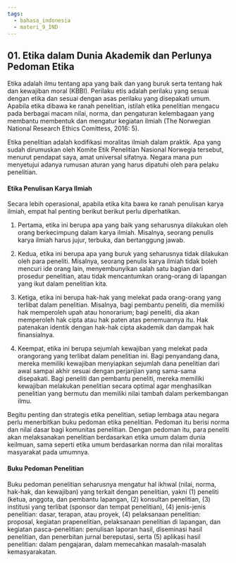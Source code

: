 ```yaml
---
tags:
  - bahasa_indonesia
  - materi_9_IND
---
```

## 01. Etika dalam Dunia Akademik dan Perlunya Pedoman Etika

Etika adalah ilmu tentang apa yang baik dan yang buruk serta tentang hak dan kewajiban moral (KBBI). Perilaku etis adalah perilaku yang sesuai dengan etika dan sesuai dengan asas perilaku yang disepakati umum. Apabila etika dibawa ke ranah penelitian, istilah etika penelitian mengacu pada berbagai macam nilai, norma, dan pengaturan kelembagaan yang membantu membentuk dan mengatur kegiatan ilmiah (The Norwegian National Research Ethics Comittess, 2016: 5).

Etika penelitian adalah kodifikasi moralitas ilmiah dalam praktik. Apa yang sudah dirumuskan oleh Komite Etik Penelitian Nasional Norwegia tersebut, menurut pendapat saya, amat universal sifatnya. Negara mana pun menyetujui adanya rumusan aturan yang harus dipatuhi oleh para pelaku penelitian.

#### Etika Penulisan Karya Ilmiah

Secara lebih operasional, apabila etika kita bawa ke ranah penulisan karya ilmiah, empat hal penting berikut berikut perlu diperhatikan.

1. Pertama, etika ini berupa apa yang baik yang seharusnya dilakukan oleh orang berkecimpung dalam karya ilmiah. Misalnya, seorang penulis karya ilmiah harus jujur, terbuka, dan bertanggung jawab.
   
2. ﻿﻿﻿Kedua, etika ini berupa apa yang buruk yang seharusnya tidak dilakukan oleh para peneliti. Misalnya, seorang penulis karya ilmiah tidak boleh mencuri ide orang lain, menyembunyikan salah satu bagian dari prosedur penelitian, atau tidak mencantumkan orang-orang di lapangan yang ikut dalam penelitian kita.
   
3. ﻿﻿﻿Ketiga, etika ini berupa hak-hak yang melekat pada orang-orang yang terlibat dalam penelitian. Misalnya, bagi pembantu peneliti, dia memiliki hak memperoleh upah atau honorarium; bagi peneliti, dia akan memperoleh hak cipta atau hak paten atas penemuannya itu. Hak patenakan identik dengan hak-hak cipta akademik dan dampak hak finansialnya.

4. Keempat, etika ini berupa sejumlah kewajiban yang melekat pada orangorang yang terlibat dalam penelitian ini. Bagi penyandang dana, mereka memiliki kewajiban menyiapkan sejumlah dana penelitian dari awal sampai akhir sesuai dengan perjanjian yang sama-sama disepakati. Bagi peneliti dan pembantu peneliti, mereka memiliki kewajiban melakukan penelitian secara optimal agar menghasilkan penelitian yang bermutu dan memiliki nilai tambah dalam perkembangan ilmu.

Begitu penting dan strategis etika penelitian, setiap lembaga atau negara perlu menerbitkan buku pedoman etika penelitian. Pedoman itu berisi norma dan nilai dasar bagi komunitas penelitian. Dengan pedoman itu, para peneliti akan melaksanakan penelitian berdasarkan etika umum dalam dunia keilmuan, sama seperti etika umum berdasarkan norma dan nilai moralitas masyarakat pada umumnya.

#### Buku Pedoman Penelitian

Buku pedoman penelitian seharusnya mengatur hal ikhwal (nilai, norma, hak-hak, dan kewajiban) yang terkait dengan penelitian, yakni (1) peneliti (ketua, anggota, dan pembantu lapangan, (2) konsultan penelitian, (3) institusi yang terlibat (sponsor dan tempat penelitian), (4) jenis-jenis penelitian: dasar, terapan, atau proyek, (4) pelaksanaan penelitian: proposal, kegiatan prapenelitian, pelaksanaan penelitian di lapangan, dan kegiatan pasca-penelitian: penulisan laporan hasil, diseminasi hasil penelitian, dan penerbitan jurnal bereputasi, serta (5) aplikasi hasil penelitian: dalam pengajaran, dalam memecahkan masalah-masalah kemasyarakatan.

